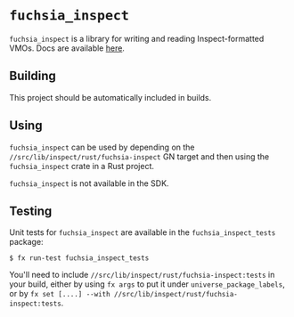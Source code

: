 # `fuchsia_inspect`

`fuchsia_inspect` is a library for writing and reading Inspect-formatted
VMOs. Docs are available [here](https://fuchsia.googlesource.com/fuchsia/+/refs/heads/master/docs/development/inspect/vmo-format/README.md).

## Building

This project should be automatically included in builds.

## Using

`fuchsia_inspect` can be used by depending on the
`//src/lib/inspect/rust/fuchsia-inspect` GN target and then using
the `fuchsia_inspect` crate in a Rust project.

`fuchsia_inspect` is not available in the SDK.

## Testing

Unit tests for `fuchsia_inspect` are available in the
`fuchsia_inspect_tests` package:

```
$ fx run-test fuchsia_inspect_tests
```

You'll need to include `//src/lib/inspect/rust/fuchsia-inspect:tests` in your
build, either by using `fx args` to put it under `universe_package_labels`, or
by `fx set [....] --with //src/lib/inspect/rust/fuchsia-inspect:tests`.
